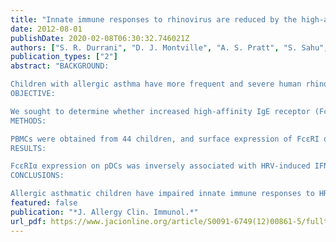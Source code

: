 ```yaml
---
title: "Innate immune responses to rhinovirus are reduced by the high-affinity IgE receptor in allergic asthmatic children"
date: 2012-08-01
publishDate: 2020-02-08T06:30:32.746021Z
authors: ["S. R. Durrani", "D. J. Montville", "A. S. Pratt", "S. Sahu", "M. K. DeVries", "V. Rajamanickam", "R. E. Gangnon", "M. A. Gill", "J. E. Gern", "R. F. Lemanske", "D. J. Jackson"]
publication_types: ["2"]
abstract: "BACKGROUND:

Children with allergic asthma have more frequent and severe human rhinovirus (HRV)-induced wheezing and asthma exacerbations through unclear mechanisms.
OBJECTIVE:

We sought to determine whether increased high-affinity IgE receptor (FcεRI) expression and cross-linking impairs innate immune responses to HRV, particularly in allergic asthmatic children.
METHODS:

PBMCs were obtained from 44 children, and surface expression of FcεRI on plasmacytoid dendritic cells (pDCs), myeloid dendritic cells, monocytes, and basophils was assessed by using flow cytometry. Cells were also incubated with rabbit anti-human IgE to cross-link FcεRI, followed by stimulation with HRV-16, and IFN-α and IFN-λ1 production was measured by Luminex. The relationships among FcεRI expression and cross-linking, HRV-induced IFN-α and IFN-λ1 production, and childhood allergy and asthma were subsequently analyzed.
RESULTS:

FcεRIα expression on pDCs was inversely associated with HRV-induced IFN-α and IFN-λ1 production. Cross-linking FcεRI before HRV stimulation further reduced PBMC IFN-α (47% relative reduction; 95% CI, 32% to 62%; P< .0001) and IFN-λ1 (81% relative reduction; 95% CI, 69% to 93%; P< .0001) secretion. Allergic asthmatic children had higher surface expression of FcεRIα on pDCs and myeloid dendritic cells when compared with that seen in nonallergic nonasthmatic children. Furthermore, after FcεRI cross-linking, allergic asthmatic children had significantly lower HRV-induced IFN responses than allergic nonasthmatic children (IFN-α, P= .004; IFN-λ1, P= .02) and nonallergic nonasthmatic children (IFN-α, P= .002; IFN-λ1, P= .01).
CONCLUSIONS:

Allergic asthmatic children have impaired innate immune responses to HRV that correlate with increased FcεRI expression on pDCs and are reduced by FcεRI cross-linking. These effects likely increase susceptibility to HRV-induced wheezing and asthma exacerbations."
featured: false
publication: "*J. Allergy Clin. Immunol.*"
url_pdf: https://www.jacionline.org/article/S0091-6749(12)00861-5/fulltext
---
```


